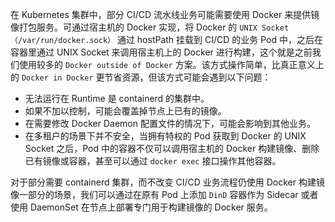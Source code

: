 在 Kubernetes 集群中，部分 CI/CD 流水线业务可能需要使用 Docker 来提供镜像打包服务。可通过宿主机的 Docker 实现，将 Docker 的 `UNIX Socket（/var/run/docker.sock）` 通过 hostPath 挂载到 CI/CD 的业务 Pod 中，之后在容器里通过 UNIX Socket 来调用宿主机上的 Docker 进行构建，这个就是之前我们使用较多的 `Docker outside of Docker` 方案。该方式操作简单，比真正意义上的 `Docker in Docker` 更节省资源，但该方式可能会遇到以下问题：

- 无法运行在 Runtime 是 containerd 的集群中。
- 如果不加以控制，可能会覆盖掉节点上已有的镜像。
- 在需要修改 Docker Daemon 配置文件的情况下，可能会影响到其他业务。
- 在多租户的场景下并不安全，当拥有特权的 Pod 获取到 Docker 的 UNIX Socket 之后，Pod 中的容器不仅可以调用宿主机的 Docker 构建镜像、删除已有镜像或容器，甚至可以通过 `docker exec` 接口操作其他容器。

对于部分需要 containerd 集群，而不改变 CI/CD 业务流程仍使用 Docker 构建镜像一部分的场景，我们可以通过在原有 Pod 上添加 `DinD` 容器作为 Sidecar 或者使用 DaemonSet 在节点上部署专门用于构建镜像的 Docker 服务。


